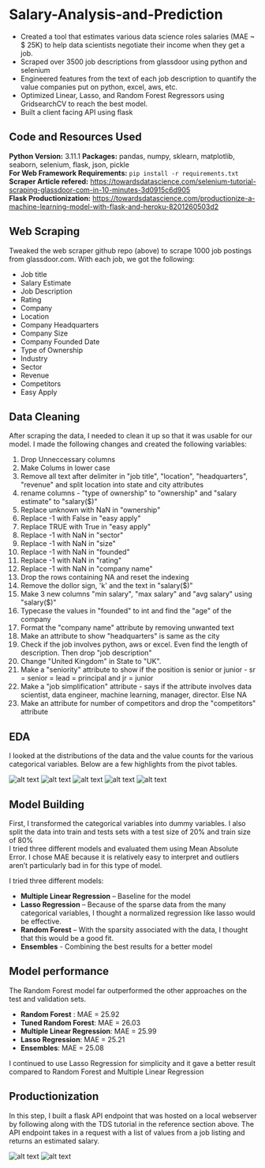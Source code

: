 # Salary-Analysis-and-Prediction

* Created a tool that estimates various data science roles salaries (MAE ~ $ 25K) to help data scientists negotiate their income when they get a job.
* Scraped over 3500 job descriptions from glassdoor using python and selenium
* Engineered features from the text of each job description to quantify the value companies put on python, excel, aws, etc. 
* Optimized Linear, Lasso, and Random Forest Regressors using GridsearchCV to reach the best model. 
* Built a client facing API using flask 

## Code and Resources Used 
**Python Version:** 3.11.1
**Packages:** pandas, numpy, sklearn, matplotlib, seaborn, selenium, flask, json, pickle  
**For Web Framework Requirements:**  ```pip install -r requirements.txt```  
**Scraper Article refered:** https://towardsdatascience.com/selenium-tutorial-scraping-glassdoor-com-in-10-minutes-3d0915c6d905  
**Flask Productionization:** https://towardsdatascience.com/productionize-a-machine-learning-model-with-flask-and-heroku-8201260503d2

## Web Scraping
Tweaked the web scraper github repo (above) to scrape 1000 job postings from glassdoor.com. With each job, we got the following:
*	Job title
*	Salary Estimate
*	Job Description
*	Rating
*	Company 
*	Location
*	Company Headquarters 
*	Company Size
*	Company Founded Date
*	Type of Ownership 
*	Industry
*	Sector
*	Revenue
*	Competitors 
*	Easy Apply

## Data Cleaning
After scraping the data, I needed to clean it up so that it was usable for our model. I made the following changes and created the following variables:

1) Drop Unneccessary columns
2) Make Colums in lower case
3) Remove all text after delimiter in "job title", "location", "headquarters", "revenue" and split location into state and city attributes
4) rename columns - "type of ownership" to "ownership" and "salary estimate" to "salary($)"
5) Replace unknown with NaN in "ownership"
6) Replace -1 with False in "easy apply"
7) Replace TRUE with True in "easy apply"
8) Replace -1 with NaN in "sector"
9) Replace -1 with NaN in "size"
10) Replace -1 with NaN in "founded"
11) Replace -1 with NaN in "rating"
12) Replace -1 with NaN in "company name"
13) Drop the rows containing NA and reset the indexing
14) Remove the dollor sign, 'k' and the text in "salary($)"
15) Make 3 new columns "min salary", "max salary" and "avg salary" using "salary($)"
16) Typecase the values in "founded" to int and find the "age" of the company
17) Format the "company name" attribute by removing unwanted text
18) Make an attribute to show "headquarters" is same as the city
19) Check if the job involves python, aws or excel. Even find the length of description. Then drop "job description"
20) Change "United Kingdom" in State to "UK".
21) Make a "seniority" attribute to show if the position is senior or junior - sr = senior = lead = principal and jr = junior
22) Make a "job simplification" attribute - says if the attribute involves data scientist, data engineer, machine learning, manager, director. Else NA
23) Make an attribute for number of competitors and drop the "competitors" attribute

## EDA
I looked at the distributions of the data and the value counts for the various categorical variables. Below are a few highlights from the pivot tables. 

![alt text](https://github.com/raghavan93513/Salary-Analysis-and-Prediction/blob/main/Screenshots/bar.jpg)
![alt text](https://github.com/raghavan93513/Salary-Analysis-and-Prediction/blob/main/Screenshots/heatmap.jpg)
![alt text](https://github.com/raghavan93513/Salary-Analysis-and-Prediction/blob/main/Screenshots/hist%20of%20avg%20sal.jpg)
![alt text](https://github.com/raghavan93513/Salary-Analysis-and-Prediction/blob/main/Screenshots/pivot.jpg)
![alt text](https://github.com/raghavan93513/Salary-Analysis-and-Prediction/blob/main/Screenshots/wordcloud.jpg)

## Model Building 

First, I transformed the categorical variables into dummy variables. I also split the data into train and tests sets with a test size of 20% and train size of 80%   
I tried three different models and evaluated them using Mean Absolute Error. I chose MAE because it is relatively easy to interpret and outliers aren’t particularly bad in for this type of model.   

I tried three different models:
*	**Multiple Linear Regression** – Baseline for the model
*	**Lasso Regression** – Because of the sparse data from the many categorical variables, I thought a normalized regression like lasso would be effective.
*	**Random Forest** – With the sparsity associated with the data, I thought that this would be a good fit. 
*	**Ensembles** - Combining the best results for a better model

## Model performance
The Random Forest model far outperformed the other approaches on the test and validation sets. 
*	**Random Forest** : MAE = 25.92
*	**Tuned Random Forest**: MAE = 26.03
*	**Multiple Linear Regression**: MAE = 25.99
*	**Lasso Regression**: MAE = 25.21
*	**Ensembles**: MAE = 25.08

I continued to use Lasso Regression for simplicity and it gave a better result compared to Random Forest and Multiple Linear Regression

## Productionization 
In this step, I built a flask API endpoint that was hosted on a local webserver by following along with the TDS tutorial in the reference section above. The API endpoint takes in a request with a list of values from a job listing and returns an estimated salary.

![alt text](https://github.com/raghavan93513/Salary-Analysis-and-Prediction/blob/main/Screenshots/wsgi.jpg)
![alt text](https://github.com/raghavan93513/Salary-Analysis-and-Prediction/blob/main/Screenshots/Salary%20Prediction.jpg)
